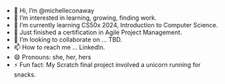 - 👋 Hi, I’m @michelleconaway
- 👀 I’m interested in learning, growing, finding work.
- 🌱 I’m currently learning CS50x 2024, Introduction to Computer Science.
- 🌱 Just finished a certification in Agile Project Management.
- 💞️ I’m looking to collaborate on ... TBD.
- 📫 How to reach me ... LinkedIn.
- 😄 Pronouns: she, her, hers
- ⚡ Fun fact: My Scratch final project involved a unicorn running for snacks.

<!---
michelleconaway/michelleconaway is a ✨ special ✨ repository because its `README.md` (this file) appears on your GitHub profile.
You can click the Preview link to take a look at your changes.
--->
